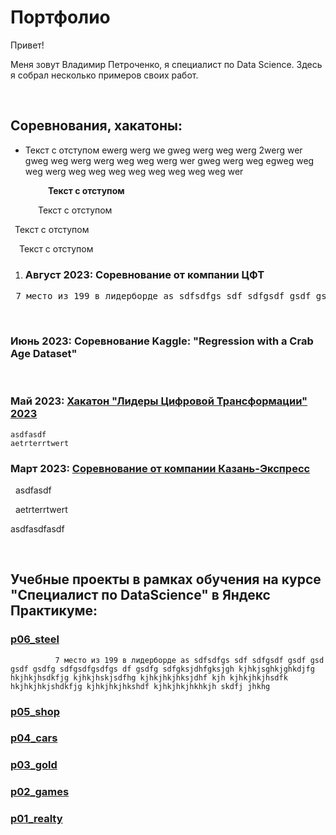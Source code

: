 # Портфолио

Привет!

Меня зовут Владимир Петроченко, я специалист по Data Science. Здесь я собрал несколько примеров своих работ.

<br>

## Соревнования, хакатоны:

  - Текст с отступом  ewerg werg we gweg werg weg werg 2werg wer gweg weg werg werg weg weg werg wer gweg werg weg egweg weg weg werg weg weg weg weg weg weg weg weg wer 

<b style="margin: 60px">Текст с отступом</b>

<span style="padding: 40px 40px">&nbsp;Текст с отступом</span>

&ensp;Текст с отступом

&emsp;Текст с отступом



1. ### Август 2023: Соревнование от компании ЦФТ

<pre>
 7 место из 199 в лидерборде as sdfsdfgs sdf sdfgsdf gsdf gsd gsdf gsdfg sdfgsdfgsdfgs df gsdfg sdfgksjdhfgksjgh kjhkjsghkjghkdjfg hkjhkjhsdkfjg kjhkjhskjsdfhg kjhkjhkjhksjdhf kjh kjhkjhkjhsdfk hkjhkjhkjshdkfjg kjhkjhkjhkshdf kjhkjhkjhkhkjh skdfj jhkhg
</pre>

<br>

### Июнь 2023: Соревнование Kaggle: "Regression with a Crab Age Dataset"
<br>

### Май 2023: [Хакатон "Лидеры Цифровой Трансформации" 2023](https://github.com/petrochenkovp/portfolio/tree/main/p08_leaders2023/)
    asdfasdf
    aetrterrtwert

### Март 2023: [Соревнование от компании Казань-Экспресс](https://github.com/petrochenkovp/portfolio/tree/main/p07_kazan_express/)
&nbsp; asdfasdf

&nbsp; aetrterrtwert

asdfasdfasdf

<br>

## Учебные проекты в рамках обучения на курсе "Специалист по DataScience" в Яндекс Практикуме:

### [p06_steel](https://github.com/petrochenkovp/portfolio/tree/main/p06_steel/)

```
          7 место из 199 в лидерборде as sdfsdfgs sdf sdfgsdf gsdf gsd gsdf gsdfg sdfgsdfgsdfgs df gsdfg sdfgksjdhfgksjgh kjhkjsghkjghkdjfg hkjhkjhsdkfjg kjhkjhskjsdfhg kjhkjhkjhksjdhf kjh kjhkjhkjhsdfk hkjhkjhkjshdkfjg kjhkjhkjhkshdf kjhkjhkjhkhkjh skdfj jhkhg
```


### [p05_shop](https://github.com/petrochenkovp/portfolio/tree/main/p05_shop/)
### [p04_cars](https://github.com/petrochenkovp/portfolio/tree/main/p04_cars/)
### [p03_gold](https://github.com/petrochenkovp/portfolio/tree/main/p03_gold/)
### [p02_games](https://github.com/petrochenkovp/portfolio/tree/main/p02_games/)
### [p01_realty](https://github.com/petrochenkovp/portfolio/tree/main/p01_realty/)

